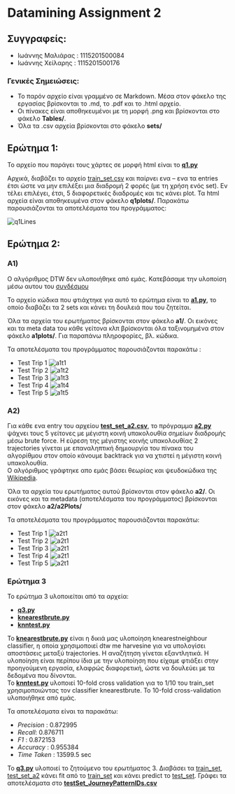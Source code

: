 # Datamining Assignment 2
##  Συγγραφείς:
* Ιωάννης Μαλιάρας : 1115201500084
* Ιωάννης Χείλαρης : 1115201500176

### Γενικές Σημειώσεις:
* Το παρόν αρχείο είναι γραμμένο σε Markdown. Μέσα στον φάκελο της εργασίας βρίσκονται το .md, το .pdf και το .html αρχείο.
* Οι πίνακες είναι αποθηκευμένοι με τη μορφή .png και βρίσκονται στο φάκελο **Tables/**.
* Όλα τα .csv αρχεία βρίσκονται στο φάκελο **sets/**

## Ερώτημα 1:
Το αρχείο που παράγει τους χάρτες σε μορφή html είναι το [**q1.py**][q1]  

Αρχικά, διαβάζει το αρχείο [train_set.csv][trainSet] και παίρνει 
ενα – ενα τα entries έτσι ώστε να μην επιλέξει 
μια διαδρομή 2 φορές (με τη χρήση ενός set). 
Εν τέλει επιλέγει, έτσι, 5 διαφορετικές διαδρομές και τις 
κάνει plot. Τα html αρχεία είναι αποθηκευμένα στον φάκελο **q1plots/**. 
Παρακάτω παρουσιάζονται τα αποτελέσματα του προγράμματος:

![q1Lines](Tables/q1Lines.png)  




## Ερώτημα 2:
### Α1)
Ο αλγόριθμος DTW δεν υλοποιήθηκε από εμάς. Κατεβάσαμε την υλοποίση μέσω 
αυτου του [συνδέσμου](https://pypi.org/project/fastdtw/)  

Το αρχείο κώδικα που φτιάχτηκε για αυτό το ερώτημα είναι το [**a1.py**][a1], το οποίο διαβάζει τα 2 sets και κάνει τη δουλειά που του ζητείται.  

Όλα τα αρχεία του ερωτήματος βρίσκονται στον φάκελο **a1/**.
Οι εικόνες και τα meta data του κάθε γείτονα κλπ 
βρίσκονται όλα ταξινομημένα στον φάκελο **a1plots/**. 
Για παραπάνω πληροφορίες, βλ. κώδικα.  

Τα αποτελέσματα του προγράμματος παρουσιάζονται παρακάτω :

* Test Trip 1
![a1t1](Tables/a1t1.png)
* Test Trip 2
![a1t2](Tables/a1t2.png)
* Test Trip 3
![a1t3](Tables/a1t3.png)
* Test Trip 4
![a1t4](Tables/a1t4.png)
* Test Trip 5
![a1t5](Tables/a1t5.png)


### A2)
Για κάθε ενα entry του αρχείου [**test_set_a2.csv**][testSeta2], το πρόγραμμα [**a2.py**][a2] ψάχνει τους 5 γείτονες με μέγιστη κοινή υπακολουθία σημείων διαδρομής μέσω brute force. Η εύρεση της μέγιστης κοινής υπακολουθίας 2 trajectories γίνεται με επαναληπτική δημιουργία του πίνακα του αλγορίθμου στον οποίο κάνουμε backtrack για να χτιστεί η μέγιστη κοινή υπακολουθία.  
Ο αλγόριθμος γράφτηκε απο εμάς βάσει θεωρίας και ψευδοκώδικα της [Wikipedia](https://en.wikipedia.org/wiki/Longest_common_subsequence_problem).  

Όλα τα αρχεία του ερωτήματος αυτού βρίσκονται στον φάκελο **a2/**. Οι εικόνες και τα metadata (αποτελέσματα του προγράμματος) βρίσκονται στον φάκελο **a2/a2Plots/**

Τα αποτελέσματα του προγράμματος παρουσιάζονται παρακάτω:

* Test Trip 1
![a2t1](Tables/a2t1.png)
* Test Trip 2
![a2t1](Tables/a2t2.png)
* Test Trip 3
![a2t1](Tables/a2t3.png)
* Test Trip 4
![a2t1](Tables/a2t4.png)
* Test Trip 5
![a2t1](Tables/a2t5.png)


### Ερώτημα 3

Το ερώτημα 3 υλοποιείται από τα αρχεία:
* [**q3.py**][q3]
* [**knearestbrute.py**][knearestbrute]
* [**knntest.py**][knntest]

Το [**knearestbrute.py**][knearestbrute] είναι η δικιά μας υλοποίηση knearestneighbour classifier, η οποία χρησιμοποιεί dtw me harvesine για να υπολογίσει αποστάσεις μεταξύ trajectories. Η αναζήτηση γίνεται εξαντλητικά. Η υλοποίηση είναι περίπου ίδια με την υλοποίηση που είχαμε φτιάξει στην προηγούμενη εργασία, ελαφρώς διαφορετική, ώστε να δουλεύει με τα δεδομένα που δίνονται.  
To [**knntest.py**][knntest] υλοποιεί 10-fold cross validation για το 1/10 του train_set χρησιμοποιώντας τον classifier knearestbrute. Το 10-fold cross-validation υλοποιήθηκε από εμάς.  

Τα αποτελέσματα είναι τα παρακάτω:

* _Precision_ :  	0.872995
* _Recall_: 	    0.876711
* _F1_ :		    0.872153
* _Accuracy_ : 	    0.955384
* _Time Taken_ :    13599.5 sec

To [**q3.py**][q3] υλοποιεί το ζητούμενο του ερωτήματος 3. Διαβάσει τα [train_set][trainSet], [test_set_a2][testSeta2] κάνει fit από το [train_set][trainSet] και κάνει  predict το [test_set][testSeta2]. Γράφει τα αποτελέσματα στο [**testSet_JourneyPatternIDs.csv**][predictions]

[q1]: ./q1/q1.py
[a1]: ./q2/a1/a1.py
[a2]: ./q2/a2/a2.py
[lcss]: ./q2/a2/lcss.py
[q3]: ./q3/q3.py
[knearestbrute]: ./q3/knearestbrute.py
[knntest]: ./q3/knntest.py
[trainSet]: ./sets/train_set.csv
[testSeta1]: ./sets/test_set_a1.csv
[testSeta2]: ./sets/test_set_a2.csv
[predictions]: ./sets/testSet_JourneyPatternIDs.csv